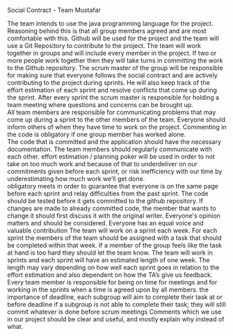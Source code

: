 
Social Contract - Team Mustafar

The team intends to use the java programming language for the project. Reasoning behind this is that all group members agreed and are most comfortable with this.
Github will be used for the project and the team will use a Git Repository to contribute to the project. 
The team will work together in groups and will include every member in the project. If two or more people work together then they will take turns in committing the work to the Github repository.
The scrum master of the group will be responsible for making sure that everyone follows the social contract and are actively contributing to the project during sprints. He will also keep track of the effort estimation of each sprint and resolve conflicts that come up during the sprint. After every sprint the scrum master is responsible for holding a team meeting where questions and concerns can be brought up. 	
All team members are responsible for communicating problems that may come up during a sprint to the other members of the team. Everyone should inform others of when they have time to work on the project. Commenting in the code is obligatory if one group member has worked alone.  
The code that is committed and the application should have the necessary documentation.
The team members should regularly communicate with each other. 
effort estimation / planning poker will be used in order to not take on too much work and because of that to underdeliver on our commitments given before each sprint, or risk inefficiency with our time by underestimating how much work we’ll get done.  
obligatory meets in order to guarantee that everyone is on the same page before each sprint and relay difficulties from the past sprint. 
The code should be tested before it gets committed to the github repository.
If changes are made to already committed code, the member that wants to change it should first discuss it with the original writer.
Everyone's opinion matters and should be considered. Everyone has an equal voice and valuable contribution
The team will work on a sprint each week. For each sprint the members of the team should be assigned with a task that should be completed within that week. If a member of the group feels like the task at hand is too hard they should let the team know.
The team will work in sprints and each sprint will have an estimated length of one week. The length may vary depending on how well each sprint goes in relation to the effort estimation and also dependent on how the TA’s give us feedback. 
Every team member is responsible for being on time for meetings and for working in the sprints when a time is agreed upon by all members.
the importance of deadline, each subgroup will aim to complete their task at or before deadline if a subgroup is not able to complete their task; they will still commit whatever is done before scrum meetings 
Comments which we use in our project should be clear and useful, and mostly explain why instead of what.
